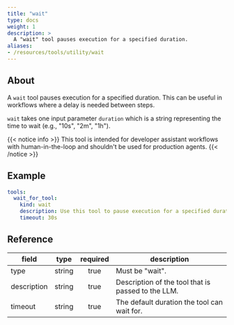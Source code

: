 ```yaml
---
title: "wait"
type: docs
weight: 1
description: > 
  A "wait" tool pauses execution for a specified duration.
aliases:
- /resources/tools/utility/wait
---
```


## About

A `wait` tool pauses execution for a specified duration. This can be useful in
workflows where a delay is needed between steps.

`wait` takes one input parameter `duration` which is a string representing the
time to wait (e.g., "10s", "2m", "1h").

{{< notice info >}}
This tool is intended for developer assistant workflows with human-in-the-loop
and shouldn't be used for production agents.
{{< /notice >}}

## Example

```yaml
tools:
  wait_for_tool:
    kind: wait
    description: Use this tool to pause execution for a specified duration.
    timeout: 30s
```

## Reference

| **field**   |    **type**    | **required** | **description**                                       |
|-------------|:--------------:|:------------:|-------------------------------------------------------|
| type        |     string     |     true     | Must be "wait".                                       |
| description |     string     |     true     | Description of the tool that is passed to the LLM.    |
| timeout     |     string     |     true     | The default duration the tool can wait for.           |
